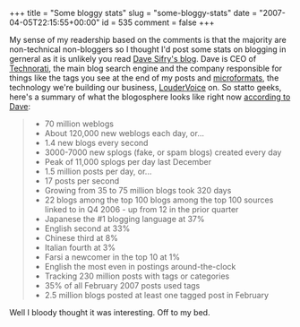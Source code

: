 +++
title = "Some bloggy stats"
slug = "some-bloggy-stats"
date = "2007-04-05T22:15:55+00:00"
id = 535
comment = false
+++

My sense of my readership based on the comments is that the majority are non-technical non-bloggers so I thought I'd post some stats on blogging in gerneral as it is unlikely you read [Dave Sifry's blog](http://www.sifry.com). Dave is CEO of [Technorati](http://www.technorati.com/), the main blog search engine and the company responsible for things like the tags you see at the end of my posts and [microformats](http://microformats.org), the technology we're building our business, [LouderVoice](http://www.loudervoice.com/) on. So statto geeks, here's a summary of what the blogosphere looks like right now [according to Dave](http://www.sifry.com/alerts/archives/000493.html):

> *   70 million weblogs
> *   About 120,000 new weblogs each day, or...
> *   1.4 new blogs every second
> *   3000-7000 new splogs (fake, or spam blogs) created every day
> *   Peak of 11,000 splogs per day last December
> *   1.5 million posts per day, or...
> *   17 posts per second
> *   Growing from 35 to 75 million blogs took 320 days
> *   22 blogs among the top 100 blogs among the top 100 sources linked to in Q4 2006 - up from 12 in the prior quarter
> *   Japanese the #1 blogging language at 37%
> *   English second at 33%
> *   Chinese third at 8%
> *   Italian fourth at 3%
> *   Farsi a newcomer in the top 10 at 1%
> *   English the most even in postings around-the-clock
> *   Tracking 230 million posts with tags or categories
> *   35% of all February 2007 posts used tags
> *   2.5 million blogs posted at least one tagged post in February

Well I bloody thought it was interesting. Off to my bed.
